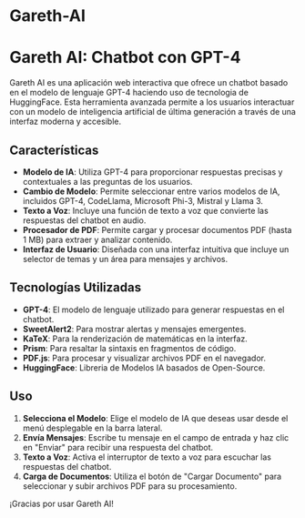 # Gareth-AI
# Gareth AI: Chatbot con GPT-4

Gareth AI es una aplicación web interactiva que ofrece un chatbot basado en el modelo de lenguaje GPT-4 haciendo uso de tecnologia de HuggingFace. Esta herramienta avanzada permite a los usuarios interactuar con un modelo de inteligencia artificial de última generación a través de una interfaz moderna y accesible.

## Características

- **Modelo de IA**: Utiliza GPT-4 para proporcionar respuestas precisas y contextuales a las preguntas de los usuarios.
- **Cambio de Modelo**: Permite seleccionar entre varios modelos de IA, incluidos GPT-4, CodeLlama, Microsoft Phi-3, Mistral y Llama 3.
- **Texto a Voz**: Incluye una función de texto a voz que convierte las respuestas del chatbot en audio.
- **Procesador de PDF**: Permite cargar y procesar documentos PDF (hasta 1 MB) para extraer y analizar contenido.
- **Interfaz de Usuario**: Diseñada con una interfaz intuitiva que incluye un selector de temas y un área para mensajes y archivos.

## Tecnologías Utilizadas

- **GPT-4**: El modelo de lenguaje utilizado para generar respuestas en el chatbot.
- **SweetAlert2**: Para mostrar alertas y mensajes emergentes.
- **KaTeX**: Para la renderización de matemáticas en la interfaz.
- **Prism**: Para resaltar la sintaxis en fragmentos de código.
- **PDF.js**: Para procesar y visualizar archivos PDF en el navegador.
- **HuggingFace**: Libreria de Modelos IA basados de Open-Source.
## Uso

1. **Selecciona el Modelo**: Elige el modelo de IA que deseas usar desde el menú desplegable en la barra lateral.
2. **Envía Mensajes**: Escribe tu mensaje en el campo de entrada y haz clic en "Enviar" para recibir una respuesta del chatbot.
3. **Texto a Voz**: Activa el interruptor de texto a voz para escuchar las respuestas del chatbot.
4. **Carga de Documentos**: Utiliza el botón de "Cargar Documento" para seleccionar y subir archivos PDF para su procesamiento.

¡Gracias por usar Gareth AI!
